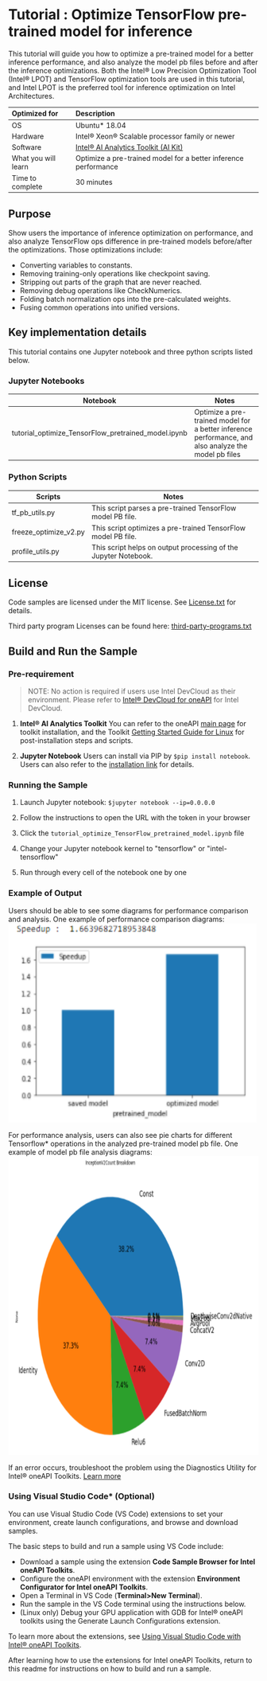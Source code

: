 # Tutorial : Optimize TensorFlow pre-trained model for inference
This tutorial will guide you how to optimize a pre-trained model for a better inference performance, and also
analyze the model pb files before and after the inference optimizations.
Both the Intel® Low Precision Optimization Tool (Intel® LPOT) and TensorFlow optimization tools are used in this tutorial, and Intel LPOT is the preferred tool for inference optimization on Intel Architectures.

| Optimized for                     | Description
|:---                               |:---
| OS                                | Ubuntu* 18.04
| Hardware                          | Intel® Xeon® Scalable processor family or newer
| Software                          | [Intel® AI Analytics Toolkit (AI Kit)](https://software.intel.com/content/www/us/en/develop/tools/oneapi/ai-analytics-toolkit.html)
| What you will learn               | Optimize a pre-trained model for a better inference performance
| Time to complete                  | 30 minutes

## Purpose
Show users the importance of inference optimization on performance, and also analyze TensorFlow ops difference in pre-trained models before/after the optimizations.
Those optimizations include:
* Converting variables to constants.
* Removing training-only operations like checkpoint saving.
* Stripping out parts of the graph that are never reached.
* Removing debug operations like CheckNumerics.
* Folding batch normalization ops into the pre-calculated weights.
* Fusing common operations into unified versions.

## Key implementation details
This tutorial contains one Jupyter notebook and three python scripts listed below.
### Jupyter Notebooks

| Notebook | Notes|
| ------ | ------ |
|  tutorial_optimize_TensorFlow_pretrained_model.ipynb | Optimize a pre-trained model for a better inference performance, and also analyze the model pb files  |

### Python Scripts
| Scripts | Notes|
| ------ | ------ |
|  tf_pb_utils.py | This script parses a pre-trained TensorFlow model PB file.  |
|  freeze_optimize_v2.py | This script optimizes a pre-trained TensorFlow model PB file.  |
|  profile_utils.py | This script helps on output processing of the Jupyter Notebook.  |


## License
Code samples are licensed under the MIT license. See
[License.txt](https://github.com/oneapi-src/oneAPI-samples/blob/master/License.txt) for details.

Third party program Licenses can be found here: [third-party-programs.txt](https://github.com/oneapi-src/oneAPI-samples/blob/master/third-party-programs.txt)

## Build and Run the Sample

### Pre-requirement

> NOTE: No action is required if users use Intel DevCloud as their environment.
  Please refer to [Intel® DevCloud for oneAPI](https://intelsoftwaresites.secure.force.com/devcloud/oneapi) for Intel DevCloud.

 1. **Intel® AI Analytics Toolkit**
       You can refer to the oneAPI [main page](https://software.intel.com/en-us/oneapi) for toolkit installation,
       and the Toolkit [Getting Started Guide for Linux](https://software.intel.com/en-us/get-started-with-intel-oneapi-linux-get-started-with-the-intel-ai-analytics-toolkit) for post-installation steps and scripts.

 2. **Jupyter Notebook**
       Users can install via PIP by `$pip install notebook`.
       Users can also refer to the [installation link](https://jupyter.org/install) for details.



### Running the Sample

1. Launch Jupyter notebook: `$jupyter notebook --ip=0.0.0.0`


2. Follow the instructions to open the URL with the token in your browser
3. Click the `tutorial_optimize_TensorFlow_pretrained_model.ipynb` file
4. Change your Jupyter notebook kernel to "tensorflow" or "intel-tensorflow"
5. Run through every cell of the notebook one by one



### Example of Output
Users should be able to see some diagrams for performance comparison and analysis.
One example of performance comparison diagrams:
<br><img src="images/perf_comparison.png" width="500" height="400"><br>

For performance analysis, users can also see pie charts for different Tensorflow* operations in the analyzed pre-trained model pb file.
One example of model pb file analysis diagrams:
<br><img src="images/saved_model_pie.png" width="800" height="600"><br>

If an error occurs, troubleshoot the problem using the Diagnostics Utility for Intel® oneAPI Toolkits.
[Learn more](https://software.intel.com/content/www/us/en/develop/documentation/diagnostic-utility-user-guide/top.html)

### Using Visual Studio Code*  (Optional)

You can use Visual Studio Code (VS Code) extensions to set your environment, create launch configurations,
and browse and download samples.

The basic steps to build and run a sample using VS Code include:
 - Download a sample using the extension **Code Sample Browser for Intel oneAPI Toolkits**.
 - Configure the oneAPI environment with the extension **Environment Configurator for Intel oneAPI Toolkits**.
 - Open a Terminal in VS Code (**Terminal>New Terminal**).
 - Run the sample in the VS Code terminal using the instructions below.
 - (Linux only) Debug your GPU application with GDB for Intel® oneAPI toolkits using the Generate Launch Configurations extension.

To learn more about the extensions, see
[Using Visual Studio Code with Intel® oneAPI Toolkits](https://software.intel.com/content/www/us/en/develop/documentation/using-vs-code-with-intel-oneapi/top.html).

After learning how to use the extensions for Intel oneAPI Toolkits, return to this readme for instructions on how to build and run a sample.
